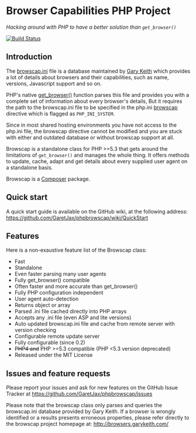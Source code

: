 Browser Capabilities PHP Project
================================

_Hacking around with PHP to have a better solution than `get_browser()`_

[![Build Status](https://secure.travis-ci.org/browscap/browscap-php.png?branch=master)](http://travis-ci.org/browsecap/browscap-php)

Introduction
------------

The [browscap.ini](http://browsers.garykeith.com/downloads.asp) file is a
database maintained by [Gary Keith](http://browsers.garykeith.com/) which
provides a lot of details about browsers and their capabilities, such as name,
versions, Javascript support and so on.

PHP's native [get_browser()](http://php.net/get_browser) function parses this
file and provides you with a complete set of information about every browser's
details, But it requires the path to the browscap.ini file to be specified in
the php.ini [browscap](http://ch2.php.net/manual/en/ref.misc.php#ini.browscap)
directive which is flagged as `PHP_INI_SYSTEM`.

Since in most shared hosting environments you have not access to the php.ini
file, the browscap directive cannot be modified and you are stuck with either
and outdated database or without browscap support at all.

Browscap is a standalone class for PHP >=5.3 that gets around the limitations of
`get_browser()` and manages the whole thing.
It offers methods to update, cache, adapt and get details about every supplied
user agent on a standalone basis.

Browscap is a [Composer](http://packagist.org/about-composer) package.


Quick start
-----------

A quick start guide is available on the GitHub wiki, at the following address:
https://github.com/GaretJax/phpbrowscap/wiki/QuickStart


Features
--------

Here is a non-exaustive feature list of the Browscap class:

 * Fast
 * Standalone
 * Even faster parsing many user agents
 * Fully get_browser() compatible
 * Often faster and more accurate than get_browser()
 * Fully PHP configuration independent
 * User agent auto-detection
 * Returns object or array
 * Parsed .ini file cached directly into PHP arrays
 * Accepts any .ini file (even ASP and lite versions)
 * Auto updated browscap.ini file and cache from remote server with version checking
 * Configurable remote update server
 * Fully configurable (since 0.2)
 * <del>PHP4 and</del> PHP >=5.3 compatible (PHP <5.3 version deprecated)
 * Released under the MIT License


Issues and feature requests
---------------------------

Please report your issues and ask for new features on the GitHub Issue Tracker
at https://github.com/GaretJax/phpbrowscap/issues

Please note that the browscap class only parses and queries the browscap.ini
database provided by Gary Keith. If a browser is wrongly identified or a results
presents erroneous properties, please refer directly to the browscap project
homepage at: http://browsers.garykeith.com/

